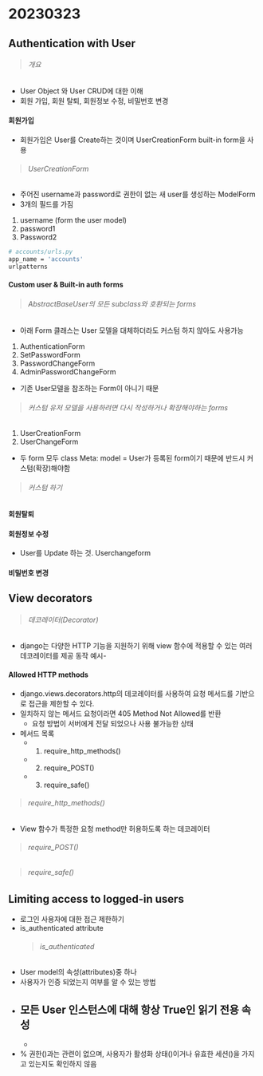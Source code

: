 # 20230323

## Authentication with User

> ###### 개요

- User Object 와 User CRUD에 대한 이해
- 회원 가입, 회원 탈퇴, 회원정보 수정, 비밀번호 변경

#### 회원가입

- 회원가입은 User를 Create하는 것이며 UserCreationForm built-in form을 사용

> ###### UserCreationForm

- 주어진 username과 password로 권한이 없는 새 user를 생성하는 ModelForm
- 3개의 필드를 가짐

1.  username (form the user model)
2.  password1
3.  Password2

```bash
# accounts/urls.py
app_name = 'accounts'
urlpatterns
```

#### Custom user & Built-in auth forms

> ###### AbstractBaseUser의 모든 subclass와 호환되는 forms

- 아래 Form 클래스는 User 모델을 대체하더라도 커스텀 하지 않아도 사용가능

1. AuthenticationForm
2. SetPasswordForm
3. PasswordChangeForm
4. AdminPasswordChangeForm

- 기존 User모델을 참조하는 Form이 아니기 때문

> ###### 커스텀 유저 모델을 사용하려면 다시 작성하거나 확장해야하는 forms

1. UserCreationForm
2. UserChangeForm

- 두 form 모두 class Meta: model = User가 등록된 form이기 때문에 반드시 커스텀(확장)해야함

> ###### 커스텀 하기

#### 회원탈퇴

#### 회원정보 수정

- User를 Update 하는 것. Userchangeform

#### 비밀번호 변경

## View decorators

> ###### 데코레이터(Decorator)

- django는 다양한 HTTP 기능을 지원하기 위해 view 함수에 적용할 수 있는 여러 데코레이터를 제공
  동작 예시-

#### Allowed HTTP methods

- django.views.decorators.http의 데코레이터를 사용하여 요청 메서드를 기반으로 접근을 제한할 수 있다.
- 일치하지 않는 메서드 요청이라면 405 Method Not Allowed를 반환
  - 요청 방법이 서버에게 전달 되었으나 사용 불가능한 상태
- 메서드 목록
  - 1.  require_http_methods()
  - 2.  require_POST()
  - 3.  require_safe()

> ###### require_http_methods()

- View 함수가 특정한 요청 method만 허용하도록 하는 데코레이터

> ###### require_POST()

> ###### require_safe()

## Limiting access to logged-in users

- 로그인 사용자에 대한 접근 제한하기
- is_authenticated attribute
  > ###### is_authenticated
- User model의 속성(attributes)중 하나
- 사용자가 인증 되었는지 여부를 알 수 있는 방법
- ## 모든 User 인스턴스에 대해 항상 True인 읽기 전용 속성
  -
- % 권한()과는 관련이 없으며, 사용자가 활성화 상태()이거나 유효한 세션()을 가지고 있는지도 확인하지 않음
